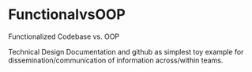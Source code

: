 # FunctionalvsOOP
Functionalized Codebase vs. OOP

Technical Design Documentation and github as simplest toy example for dissemination/communication of information across/within teams.
